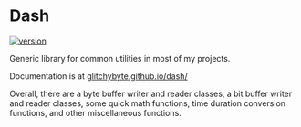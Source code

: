 # Dash

[![version](https://img.shields.io/badge/version-1.0.0-dodgerblue)](https://github.com/GlitchyByte/dash/releases/tag/v1.0.0)

Generic library for common utilities in most of my projects.

Documentation is at [glitchybyte.github.io/dash/](https://glitchybyte.github.io/dash/)

Overall, there are a byte buffer writer and reader classes,
a bit buffer writer and reader classes, some quick math functions,
time duration conversion functions, and other miscellaneous functions.
